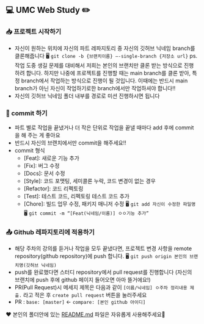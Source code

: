 ## 💻 UMC Web Study ✏️

### 📥 프로젝트 시작하기

- 자신이 원하는 위치에 자신의 파트 레파지토리 중 자신의 깃허브 닉네임 branch를 클론해줍니다
  🖥️ `git clone -b {브랜치이름} —-single-branch {저장소 url}`
  ps. 작업 도중 생길 문제를 대비해서 저희는 본인의 브랜치만 클론 받는 방식으로 진행하려 합니다. 하지만 나중에 프로젝트를 진행할 때는 main branch를 클론 받아, 특정 branch에서 작업하는 방식으로 진행이 될 것입니다. 이때에는 반드시 main branch가 아닌 자신이 작업하기로한 branch에서만 작업하셔야 합니다‼️
- 자신의 깃허브 닉네임 폴더 내부를 경로로 미션 진행하시면 됩니다

### 📌 commit 하기

- 파트 별로 작업을 끝냈거나 더 작은 단위로 작업을 끝낼 때마다 add 후에 commit을 해 주는 게 좋아요
- 반드시 자신의 브랜치에서만 commit을 해주세요‼️
- commit 형식
  - [Feat]: 새로운 기능 추가
  - [Fix]: 버그 수정
  - [Docs]: 문서 수정
  - [Style]: 코드 포맷팅, 세미콜론 누락, 코드 변경이 없는 경우
  - [Refactor]: 코드 리펙토링
  - [Test]: 테스트 코드, 리펙토링 테스트 코드 추가
  - [Chore]: 빌드 업무 수정, 패키지 매니저 수정
  🖥️ `git add 자신이 수정한 파일명`
  🖥️ `git commit -m “[Feat(닉네임/이름)] ㅇㅇ기능 추가”`

### 📤 Github 레파지토리에 적용하기

- 해당 주차의 강의를 듣거나 작업을 모두 끝냈다면, 프로젝트 변경 사항을 remote repository(github repository)에 push 합니다.
  🖥️ `git push origin 본인의 브랜치명(깃허브 닉네임)`
- push를 완료했다면 스터디 repository에서 pull request를 진행합니다
  (자신의 브랜치에 push 후에 github 페이지 들어오면 아마 뜰거에요!)
- PR(Pull Request)시 메세지 제목은 다음과 같이 `[이름/닉네임] ㅇ주차 정리내용 제출.` 라고 적은 후 `create pull request` 버튼을 눌러주세요
- PR : `base: [master]` <- `compare: [본인 github 아이디]`

❤️ 본인의 폴더안에 있는 [README.md](http://README.md) 파일은 자유롭게 사용해주세요🙂
